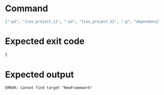 # Command
```json
["-p1", "{ios_project_1}", "-p2", "{ios_project_2}", "-g", "dependency", "-t", "NewFramework", "-f", "json"]
```

# Expected exit code
1

# Expected output
```
ERROR: Cannot find target "NewFramework"

```
